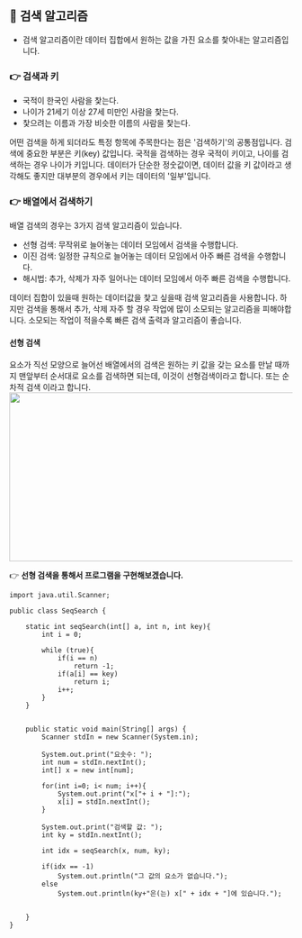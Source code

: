## 📌 검색 알고리즘
- 검색 알고리즘이란 데이터 집합에서 원하는 값을 가진 요소를 찿아내는 알고리즘입니다.

### 👉 검색과 키
+ 국적이 한국인 사람을 찿는다.
+ 나이가 21세기 이상 27세 미만인 사람을 찿는다.
+ 찿으려는 이름과 가장 비슷한 이름의 사람을 찿는다.

어떤 검색을 하게 되더라도 특정 항목에 주목한다는 점은 '검색하기'의 공통점입니다.
검색에 중요한 부분은 키(key) 값입니다. 국적을 검색하는 경우 국적이 키이고, 나이를 검색하는 경우 나이가 키입니다. 
데이터가 단순한 정숫값이면, 데이터 값을 키 값이라고 생각해도 좋지만 대부분의 경우에서 키는 데이터의 '일부'입니다.

### 👉 배열에서 검색하기
배열 검색의 경우는 3가지 검색 알고리즘이 있습니다.
+ 선형 검색: 무작위로 늘어놓는 데이터 모임에서 검색을 수행합니다.
+ 이진 검색: 일정한 규칙으로 늘어놓는 데이터 모임에서 아주 빠른 검색을 수행합니다.
+ 해시법: 추가, 삭제가 자주 일어나는 데이터 모임에서 아주 빠른 검색을 수행합니다. 

데이터 집합이 있을때 원하는 데이터값을 찿고 싶을때 검색 알고리즘을 사용합니다. 하지만 검색을 통해서 추가, 삭제 자주 할 경우 작업에 많이 소모되는 알고리즘을 피해야합니다.
소모되는 작업이 적을수록 빠른 검색 출력과 알고리즘이 좋습니다. 

#### 선형 검색
요소가 직선 모양으로 늘어선 배열에서의 검색은 원하는 키 값을 갖는 요소를 만날 때까지 맨앞부터 순서대로 요소를 검색하면 되는데, 이것이 선형검색이라고 합니다. 또는 순차적 검색 이라고 합니다.
</br>
<img src="https://user-images.githubusercontent.com/58936137/178182517-7cee5461-8a20-49a3-bcb7-7f5c50d66709.png" width="600px" height="300px">

👉 <strong>선형 검색을 통해서 프로그램을 구현해보겠습니다.</strong>

~~~
import java.util.Scanner;

public class SeqSearch {

    static int seqSearch(int[] a, int n, int key){
        int i = 0;

        while (true){
            if(i == n)
                return -1;
            if(a[i] == key)
                return i;
            i++;
        }
    }

    
    public static void main(String[] args) {
        Scanner stdIn = new Scanner(System.in);

        System.out.print("요솟수: ");
        int num = stdIn.nextInt();
        int[] x = new int[num];

        for(int i=0; i< num; i++){
            System.out.print("x["+ i + "]:");
            x[i] = stdIn.nextInt();
        }

        System.out.print("검색할 값: ");
        int ky = stdIn.nextInt();

        int idx = seqSearch(x, num, ky);

        if(idx == -1)
            System.out.println("그 값의 요소가 없습니다.");
        else
            System.out.println(ky+"은(는) x[" + idx + "]에 있습니다.");


    }
}
~~~
